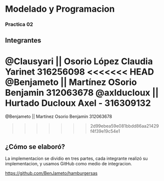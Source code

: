 # Modelado y Programacion 
### Practica 02

## Integrantes

@Clausyari || Osorio López Claudia Yarinet 316256098
<<<<<<< HEAD
@Benjameto || Martínez OSorio Benjamin 312063678
@axlducloux || Hurtado Ducloux Axel - 316309132
=======

@Benjameto || Martínez Osorio Benjamin 312063678

>>>>>>> 2d99ebea59e081bbdd86aa21429f4f39e19c54e1

## ¿Cómo se elaboró?
La implementacion se dividio en tres partes, cada integrante realizó su implementacion, y usamos GitHub como medio de integracion.

https://github.com/BenJameto/hamburgersas
